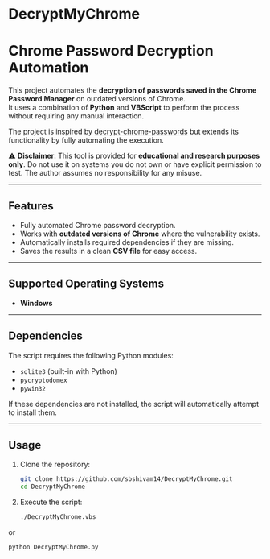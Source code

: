 # DecryptMyChrome
# Chrome Password Decryption Automation

This project automates the **decryption of passwords saved in the Chrome Password Manager** on outdated versions of Chrome.  
It uses a combination of **Python** and **VBScript** to perform the process without requiring any manual interaction.  

The project is inspired by [decrypt-chrome-passwords](https://github.com) but extends its functionality by fully automating the execution.

⚠️ **Disclaimer**: This tool is provided for **educational and research purposes only**. Do not use it on systems you do not own or have explicit permission to test. The author assumes no responsibility for any misuse.

---

## Features
- Fully automated Chrome password decryption.
- Works with **outdated versions of Chrome** where the vulnerability exists.
- Automatically installs required dependencies if they are missing.
- Saves the results in a clean **CSV file** for easy access.

---

## Supported Operating Systems
- **Windows**

---

## Dependencies
The script requires the following Python modules:
- `sqlite3` (built-in with Python)
- `pycryptodomex`
- `pywin32`

If these dependencies are not installed, the script will automatically attempt to install them.

---

## Usage
1. Clone the repository:
   ```bash
   git clone https://github.com/sbshivam14/DecryptMyChrome.git
   cd DecryptMyChrome
   
2. Execute the script:
   ```bash
   ./DecryptMyChrome.vbs
  or   
   ```bash  
   python DecryptMyChrome.py
